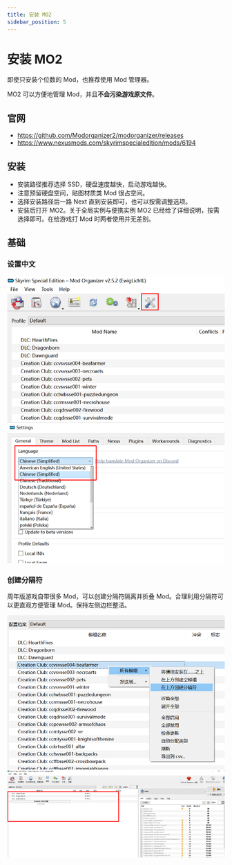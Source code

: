```yaml
---
title: 安装 MO2
sidebar_position: 5
---
```


# 安装 MO2

即使只安装个位数的 Mod，也推荐使用 Mod 管理器。

MO2 可以方便地管理 Mod，并且**不会污染游戏原文件**。

## 官网

- https://github.com/Modorganizer2/modorganizer/releases
- https://www.nexusmods.com/skyrimspecialedition/mods/6194

## 安装

- 安装路径推荐选择 SSD，硬盘速度越快，启动游戏越快。
- 注意预留硬盘空间，贴图材质类 Mod 很占空间。
- 选择安装路径后一路 Next 直到安装即可，也可以按需调整选项。
- 安装后打开 MO2。关于全局实例与便携实例 MO2 已经给了详细说明，按需选择即可。在给游戏打 Mod 时两者使用并无差别。

## 基础

### 设置中文

![000](./imgs/000.png)

### 创建分隔符

周年版游戏自带很多 Mod，可以创建分隔符隔离并折叠 Mod。合理利用分隔符可以更直观方便管理 Mod。保持左侧边栏整洁。

![001](./imgs/001.png)
